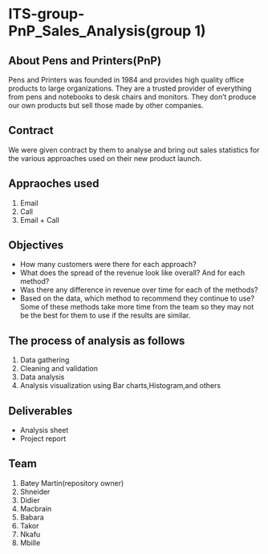 # ITS-group-PnP_Sales_Analysis(group 1)
## About Pens and Printers(PnP)
Pens and Printers was founded in 1984 and provides high quality office products to large
organizations. They are a trusted provider of everything from pens and notebooks to desk
chairs and monitors. They don’t produce our own products but sell those made by other
companies.

## Contract
We were given contract by them to analyse and bring out sales statistics for the various approaches used on their new product launch.

## Appraoches used
1. Email
2. Call
3. Email + Call
   
## Objectives
- How many customers were there for each approach?
- What does the spread of the revenue look like overall? And for each method?
- Was there any difference in revenue over time for each of the methods?
- Based on the data, which method to recommend they continue to use? Some
of these methods take more time from the team so they may not be the best for them
to use if the results are similar.


## The process of analysis as follows
1. Data gathering
2. Cleaning and validation
3. Data analysis
4. Analysis visualization using Bar charts,Histogram,and others

## Deliverables
- Analysis sheet
- Project report
  
## Team
1. Batey Martin(repository owner)
2. Shneider
3. Didier
4. Macbrain
5. Babara
6. Takor
7. Nkafu
8. Mbille
